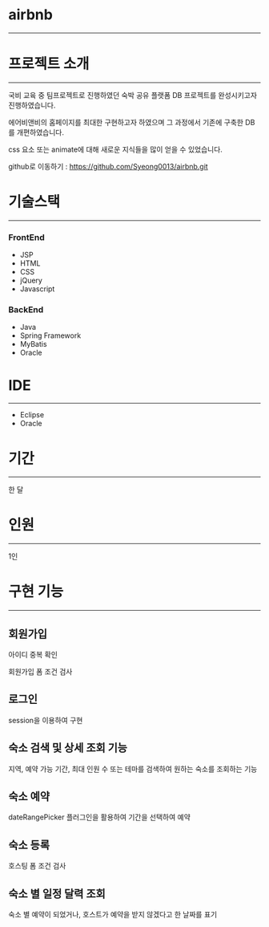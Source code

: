 # airbnb

---

# 프로젝트 소개

---

국비 교육 중 팀프로젝트로 진행하였던 숙박 공유 플랫폼 DB 프로젝트를 완성시키고자 진행하였습니다. 

에어비앤비의 홈페이지를 최대한 구현하고자 하였으며 그 과정에서 기존에 구축한 DB를 개편하였습니다.

css 요소 또는 animate에 대해 새로운 지식들을 많이 얻을 수 있었습니다.

github로 이동하기 :  https://github.com/Syeong0013/airbnb.git

# 기술스택

---

### FrontEnd

- JSP
- HTML
- CSS
- jQuery
- Javascript

### BackEnd

- Java
- Spring Framework
- MyBatis
- Oracle

# IDE

---

- Eclipse
- Oracle

# 기간

---

한 달

# 인원

---

1인

# 구현 기능

---

## 회원가입

아이디 중복 확인

회원가입 폼 조건 검사

## 로그인

session을 이용하여 구현

## 숙소 검색 및 상세 조회 기능

지역, 예약 가능 기간, 최대 인원 수 또는 테마를 검색하여 원하는 숙소를 조회하는 기능

## 숙소 예약

dateRangePicker 플러그인을 활용하여 기간을 선택하여 예약

## 숙소 등록

호스팅 폼 조건 검사

## 숙소 별 일정 달력 조회

숙소 별 예약이 되었거나, 호스트가 예약을 받지 않겠다고 한 날짜를 표기
